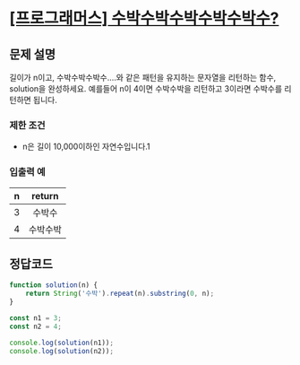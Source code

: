 # [\[프로그래머스\] 수박수박수박수박수박수?](https://programmers.co.kr/learn/courses/30/lessons/12922https://programmers.co.kr/learn/courses/30/lessons/12922)

## 문제 설명
길이가 n이고, 수박수박수박수....와 같은 패턴을 유지하는 문자열을 리턴하는 함수, solution을 완성하세요. 예를들어 n이 4이면 수박수박을 리턴하고 3이라면 수박수를 리턴하면 됩니다.

### 제한 조건
- n은 길이 10,000이하인 자연수입니다.1

### 입출력 예
n | return
:---: | :---:
3 | 수박수
4 | 수박수박

## 정답코드

```javascript
function solution(n) {
    return String('수박').repeat(n).substring(0, n);
}

const n1 = 3;
const n2 = 4;

console.log(solution(n1));
console.log(solution(n2));

```
